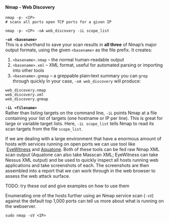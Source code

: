 #### Nmap - Web Discovery

```
nmap -p- <IP>
# scans all ports open TCP ports for a given IP
```

```
nmap -p- <IP> -oA web_discovery -iL scope_list
```

**`-oA <basename>`**  
This is a shorthand to save your scan results in **all three** of Nmap’s major output formats, using the given `<basename>` as the file prefix. It creates:
1. `<basename>.nmap` – the normal human-readable output
2. `<basename>.xml` – XML format, useful for automated parsing or importing into other tools
3. `<basename>.gnmap` – a greppable plain‑text summary you can `grep` through quickly
In your case, `-oA web_discovery` will produce:
```
web_discovery.nmap
web_discovery.xml
web_discovery.gnmap
```
**`-iL <filename>`**  
Rather than listing targets on the command line, `-iL` points Nmap at a file containing your list of targets (one hostname or IP per line). This is great for large or variable target lists. Here, `-iL scope_list` tells Nmap to read its scan targets from the file `scope_list`.

If we are dealing with a large environment that have a enormous amount of hosts with services running on open ports we can use tool like  [EyeWitness](https://github.com/FortyNorthSecurity/EyeWitness) and [Aquatone](https://github.com/michenriksen/aquatone). Both of these tools can be fed raw Nmap XML scan output (Aquatone can also take Masscan XML; EyeWitness can take Nessus XML output) and be used to quickly inspect all hosts running web applications and take screenshots of each. The screenshots are then assembled into a report that we can work through in the web browser to assess the web attack surface.

TODO: try these out and give examples on how to use them


Enumerating one of the hosts further using an Nmap service scan (`-sV`) against the default top 1,000 ports can tell us more about what is running on the webserver.

```shell-session
sudo nmap -sV <IP>
```